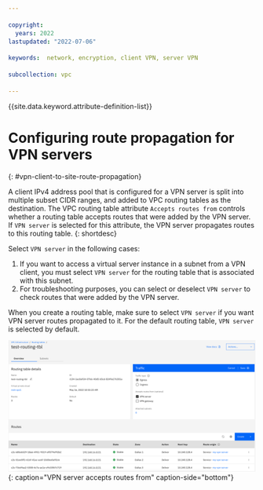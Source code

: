 ```yaml
---

copyright:
  years: 2022
lastupdated: "2022-07-06"

keywords:  network, encryption, client VPN, server VPN

subcollection: vpc

---
```


{{site.data.keyword.attribute-definition-list}}

# Configuring route propagation for VPN servers
{: #vpn-client-to-site-route-propagation}  

A client IPv4 address pool that is configured for a VPN server is split into multiple subset CIDR ranges, and added to VPC routing tables as the destination. The VPC routing table attribute `Accepts routes from` controls whether a routing table accepts routes that were added by the VPN server. If `VPN server` is selected for this attribute, the VPN server propagates routes to this routing table.
{: shortdesc}

Select `VPN server` in the following cases:

1. If you want to access a virtual server instance in a subnet from a VPN client, you must select `VPN server` for the routing table that is associated with this subnet.
1. For troubleshooting purposes, you can select or deselect `VPN server` to check routes that were added by the VPN server.

When you create a routing table, make sure to select `VPN server` if you want VPN server routes propagated to it. For the default routing table, `VPN server` is selected by default.

![VPN server accepts routes from](images/vpn-server-routes-propagating.png){: caption="VPN server accepts routes from" caption-side="bottom"}
